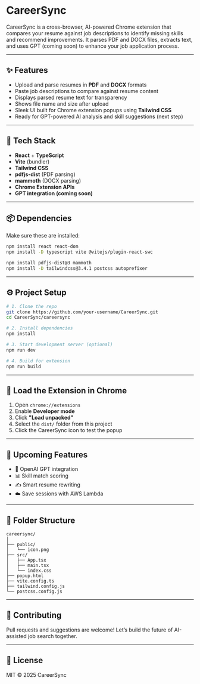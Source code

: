 # CareerSync

CareerSync is a cross-browser, AI-powered Chrome extension that compares your resume against job descriptions to identify missing skills and recommend improvements. It parses PDF and DOCX files, extracts text, and uses GPT (coming soon) to enhance your job application process.

---

## ✨ Features

- Upload and parse resumes in **PDF** and **DOCX** formats
- Paste job descriptions to compare against resume content
- Displays parsed resume text for transparency
- Shows file name and size after upload
- Sleek UI built for Chrome extension popups using **Tailwind CSS**
- Ready for GPT-powered AI analysis and skill suggestions (next step)

---

## 🚀 Tech Stack

- **React** + **TypeScript**
- **Vite** (bundler)
- **Tailwind CSS**
- **pdfjs-dist** (PDF parsing)
- **mammoth** (DOCX parsing)
- **Chrome Extension APIs**
- **GPT integration (coming soon)**

---

## 📦 Dependencies

Make sure these are installed:

```bash
npm install react react-dom
npm install -D typescript vite @vitejs/plugin-react-swc

npm install pdfjs-dist@3 mammoth
npm install -D tailwindcss@3.4.1 postcss autoprefixer
```

---

## ⚙️ Project Setup

```bash
# 1. Clone the repo
git clone https://github.com/your-username/CareerSync.git
cd CareerSync/careersync

# 2. Install dependencies
npm install

# 3. Start development server (optional)
npm run dev

# 4. Build for extension
npm run build
```

---

## 🧩 Load the Extension in Chrome

1. Open `chrome://extensions`
2. Enable **Developer mode**
3. Click **"Load unpacked"**
4. Select the `dist/` folder from this project
5. Click the CareerSync icon to test the popup

---

## 🧠 Upcoming Features

- 🔌 OpenAI GPT integration
- 📊 Skill match scoring
- ✍️ Smart resume rewriting
- ☁️ Save sessions with AWS Lambda

---

## 📁 Folder Structure

```
careersync/
│
├── public/
│   └── icon.png
├── src/
│   ├── App.tsx
│   ├── main.tsx
│   └── index.css
├── popup.html
├── vite.config.ts
├── tailwind.config.js
└── postcss.config.js
```

---

## 🙌 Contributing

Pull requests and suggestions are welcome! Let’s build the future of AI-assisted job search together.

---

## 📝 License

MIT © 2025 CareerSync
